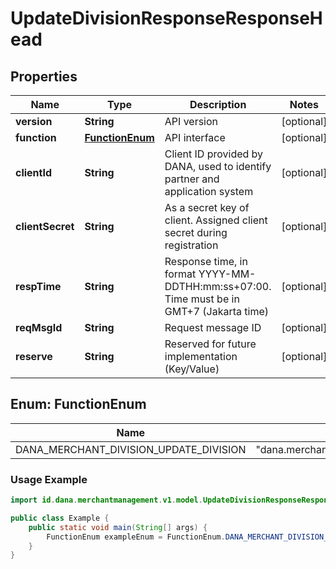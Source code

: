 

# UpdateDivisionResponseResponseHead


## Properties

| Name | Type | Description | Notes |
|------------ | ------------- | ------------- | -------------|
|**version** | **String** | API version |  [optional] |
|**function** | [**FunctionEnum**](#FunctionEnum) | API interface |  [optional] |
|**clientId** | **String** | Client ID provided by DANA, used to identify partner and application system |  [optional] |
|**clientSecret** | **String** | As a secret key of client. Assigned client secret during registration |  [optional] |
|**respTime** | **String** | Response time, in format YYYY-MM-DDTHH:mm:ss+07:00. Time must be in GMT+7 (Jakarta time) |  [optional] |
|**reqMsgId** | **String** | Request message ID |  [optional] |
|**reserve** | **String** | Reserved for future implementation (Key/Value) |  [optional] |


<a name="FunctionEnum"></a>
## Enum: FunctionEnum

| Name | Value | Description |
| ---- | ----- | ----------- |
| DANA_MERCHANT_DIVISION_UPDATE_DIVISION | "dana.merchant.division.updateDivision" |  |

### Usage Example
```java
import id.dana.merchantmanagement.v1.model.UpdateDivisionResponseResponseHead.FunctionEnum;

public class Example {
    public static void main(String[] args) {
        FunctionEnum exampleEnum = FunctionEnum.DANA_MERCHANT_DIVISION_UPDATE_DIVISION;
    }
}
```



